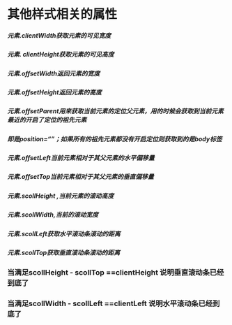 # 其他样式相关的属性

##### 元素.clientWidth获取元素的可见宽度

##### 元素. clientHeight获取元素的可见高度

##### 元素.offsetWidth返回元素的宽度

##### 元素.offsetHeight返回元素的高度

##### 元素.offsetParent用来获取当前元素的定位父元素，用的时候会获取到当前元素最近的开启了定位的祖先元素

##### 即是position=“”；如果所有的祖先元素都没有开启定位则获取到的是body标签

##### 元素.offsetLeft当前元素相对于其父元素的水平偏移量

##### 元素.offsetTop当前元素相对于其父元素的垂直偏移量

##### 元素.scollHeight ,当前元素的滚动高度

##### 元素.scollWidth,当前的滚动宽度

##### 元素.scollLeft获取水平滚动条滚动的距离

##### 元素.scollTop获取垂直滚动条滚动的距离

### 当满足scollHeight - scollTop ==clientHeight 说明垂直滚动条已经到底了

### 当满足scollWidth - scollLeft ==clientLeft 说明水平滚动条已经到底了
